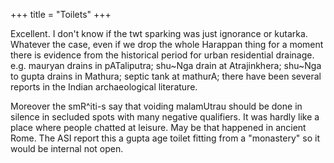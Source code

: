 +++
title = "Toilets"
+++

Excellent. I don't know if the twt sparking was just ignorance or kutarka. Whatever the case, even if we drop the whole Harappan thing for a moment there is evidence from the historical period for urban residential drainage. e.g. mauryan drains in pATaliputra; shu~Nga drain at Atrajinkhera; shu~Nga to gupta drains in Mathura; septic tank at mathurA; there have been several reports in the Indian archaeological literature. 

Moreover the smR^iti-s say that voiding malamUtrau should be done in silence in secluded spots with many negative qualifiers. It was hardly like  a place where people chatted at leisure. May be that happened in ancient Rome. The ASI report this a gupta age toilet fitting from a "monastery" so it would be internal not open.
